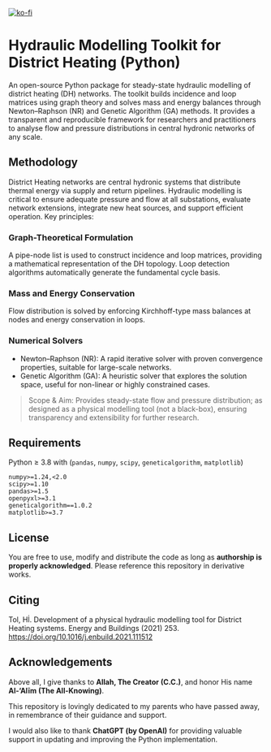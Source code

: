 [![ko-fi](https://ko-fi.com/img/githubbutton_sm.svg)](https://ko-fi.com/F2F01JB1KE)

# Hydraulic Modelling Toolkit for District Heating (Python)
An open-source Python package for steady-state hydraulic modelling of district heating (DH) networks. The toolkit builds incidence and loop matrices using graph theory and solves mass and energy balances through Newton–Raphson (NR) and Genetic Algorithm (GA) methods. It provides a transparent and reproducible framework for researchers and practitioners to analyse flow and pressure distributions in central hydronic networks of any scale.

## Methodology
District Heating networks are central hydronic systems that distribute thermal energy via supply and return pipelines. Hydraulic modelling is critical to ensure adequate pressure and flow at all substations, evaluate network extensions, integrate new heat sources, and support efficient operation. Key principles:

### Graph-Theoretical Formulation
A pipe-node list is used to construct incidence and loop matrices, providing a mathematical representation of the DH topology. Loop detection algorithms automatically generate the fundamental cycle basis.

### Mass and Energy Conservation
Flow distribution is solved by enforcing Kirchhoff-type mass balances at nodes and energy conservation in loops.

### Numerical Solvers
- Newton–Raphson (NR): A rapid iterative solver with proven convergence properties, suitable for large-scale networks.
- Genetic Algorithm (GA): A heuristic solver that explores the solution space, useful for non-linear or highly constrained cases.

> Scope & Aim: Provides steady-state flow and pressure distribution; as designed as a physical modelling tool (not a black-box), ensuring transparency and extensibility for further research.

## Requirements
Python ≥ 3.8 with (`pandas`, `numpy`, `scipy`, `geneticalgorithm`, `matplotlib`)

```
numpy>=1.24,<2.0
scipy>=1.10
pandas>=1.5
openpyxl>=3.1
geneticalgorithm==1.0.2
matplotlib>=3.7
```

## License
You are free to use, modify and distribute the code as long as **authorship is properly acknowledged**. Please reference this repository in derivative works.

## Citing
Tol, Hİ. Development of a physical hydraulic modelling tool for District Heating systems. Energy and Buildings (2021) 253. https://doi.org/10.1016/j.enbuild.2021.111512

## Acknowledgements
Above all, I give thanks to **Allah, The Creator (C.C.)**, and honor His name **Al-‘Alīm (The All-Knowing)**.

This repository is lovingly dedicated to my parents who have passed away, in remembrance of their guidance and support.

I would also like to thank **ChatGPT (by OpenAI)** for providing valuable support in updating and improving the Python implementation.

